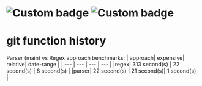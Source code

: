 # ![Custom badge](https://img.shields.io/endpoint?color=green&url=https%3A%2F%2Fraw.githubusercontent.com%2Fmendelsshop%2Fgit_function_history%2Fstats%2Floc.json) ![Custom badge](https://img.shields.io/endpoint?color=green&url=https%3A%2F%2Fraw.githubusercontent.com%2Fmendelsshop%2Fgit_function_history%2Fstats%2Fdownloads.json)

# git function history

Parser (main) vs Regex approach benchmarks:
| approach| expensive| relative| date-range |
| --- | --- | --- | --- |
|regex| 313 second(s) | 22 second(s) | 8 second(s) |
|parser| 22 second(s) | 21 second(s)| 1 second(s) |
